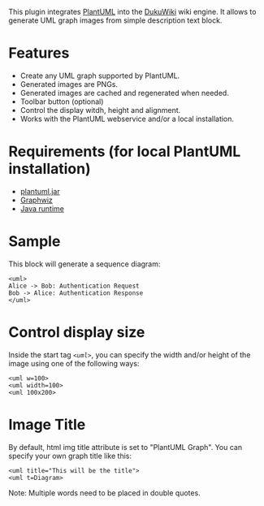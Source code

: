 This plugin integrates [PlantUML](http://plantuml.sourceforge.net) into the [DukuWiki](http://www.dokuwiki.org) wiki engine.
It allows to generate UML graph images from simple description text block.

# Features
* Create any UML graph supported by PlantUML.
* Generated images are PNGs.
* Generated images are cached and regenerated when needed.
* Toolbar button (optional)
* Control the display witdh, height and alignment.
* Works with the PlantUML webservice and/or a local installation.

# Requirements (for local PlantUML installation)
* [plantuml.jar](http://plantuml.sourceforge.net/download.html)
* [Graphwiz](http://www.graphviz.org)
* [Java runtime](http://www.java.com/download)

# Sample
This block will generate a sequence diagram:

    <uml>
    Alice -> Bob: Authentication Request  
    Bob -> Alice: Authentication Response  
    </uml> 

# Control display size
Inside the start tag *`<uml>`*, you can specify the width and/or height of the image using one of the following ways:

    <uml w=100>
    <uml width=100>
    <uml 100x200>

# Image Title
By default, html img title attribute is set to "PlantUML Graph". You can specify your own graph title like this:

    <uml title="This will be the title">
    <uml t=Diagram>

Note: Multiple words need to be placed in double quotes.

